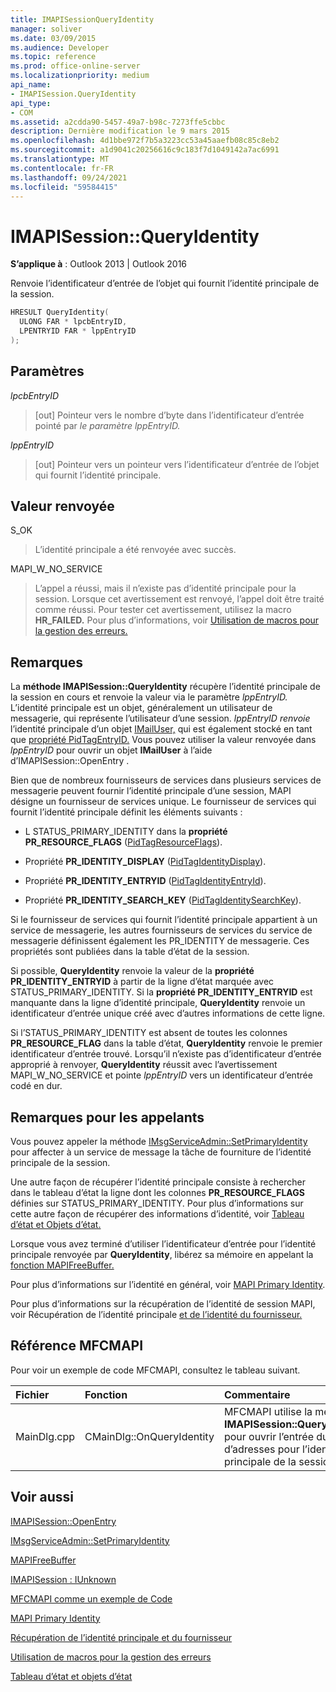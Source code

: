 ```yaml
---
title: IMAPISessionQueryIdentity
manager: soliver
ms.date: 03/09/2015
ms.audience: Developer
ms.topic: reference
ms.prod: office-online-server
ms.localizationpriority: medium
api_name:
- IMAPISession.QueryIdentity
api_type:
- COM
ms.assetid: a2cdda90-5457-49a7-b98c-7273ffe5cbbc
description: Dernière modification le 9 mars 2015
ms.openlocfilehash: 4d1bbe972f7b5a3223cc53a45aaefb08c85c8eb2
ms.sourcegitcommit: a1d9041c20256616c9c183f7d1049142a7ac6991
ms.translationtype: MT
ms.contentlocale: fr-FR
ms.lasthandoff: 09/24/2021
ms.locfileid: "59584415"
---
```

# <a name="imapisessionqueryidentity"></a>IMAPISession::QueryIdentity

  
  
**S’applique à** : Outlook 2013 | Outlook 2016 
  
Renvoie l’identificateur d’entrée de l’objet qui fournit l’identité principale de la session.
  
```cpp
HRESULT QueryIdentity(
  ULONG FAR * lpcbEntryID,
  LPENTRYID FAR * lppEntryID
);
```

## <a name="parameters"></a>Paramètres

 _lpcbEntryID_
  
> [out] Pointeur vers le nombre d’byte dans l’identificateur d’entrée pointé par _le paramètre lppEntryID._ 
    
 _lppEntryID_
  
> [out] Pointeur vers un pointeur vers l’identificateur d’entrée de l’objet qui fournit l’identité principale.
    
## <a name="return-value"></a>Valeur renvoyée

S_OK 
  
> L’identité principale a été renvoyée avec succès.
    
MAPI_W_NO_SERVICE 
  
> L’appel a réussi, mais il n’existe pas d’identité principale pour la session. Lorsque cet avertissement est renvoyé, l’appel doit être traité comme réussi. Pour tester cet avertissement, utilisez la macro **HR_FAILED.** Pour plus d’informations, voir [Utilisation de macros pour la gestion des erreurs.](using-macros-for-error-handling.md)
    
## <a name="remarks"></a>Remarques

La **méthode IMAPISession::QueryIdentity** récupère l’identité principale de la session en cours et renvoie la valeur via le paramètre _lppEntryID._ L’identité principale est un objet, généralement un utilisateur de messagerie, qui représente l’utilisateur d’une session.  _lppEntryID renvoie_ l’identité principale d’un objet [IMailUser,](imailuserimapiprop.md) qui est également stocké en tant que [propriété PidTagEntryID.](pidtagentryid-canonical-property.md) Vous pouvez utiliser la valeur renvoyée dans _lppEntryID_ pour ouvrir un objet **IMailUser** à l’aide d’IMAPISession::OpenEntry . [](imapisession-openentry.md)
  
Bien que de nombreux fournisseurs de services dans plusieurs services de messagerie peuvent fournir l’identité principale d’une session, MAPI désigne un fournisseur de services unique. Le fournisseur de services qui fournit l’identité principale définit les éléments suivants :
  
- L STATUS_PRIMARY_IDENTITY dans la **propriété PR_RESOURCE_FLAGS** ([PidTagResourceFlags](pidtagresourceflags-canonical-property.md)).
    
- Propriété **PR_IDENTITY_DISPLAY** ([PidTagIdentityDisplay](pidtagidentitydisplay-canonical-property.md)).
    
- Propriété **PR_IDENTITY_ENTRYID** ([PidTagIdentityEntryId](pidtagidentityentryid-canonical-property.md)).
    
- Propriété **PR_IDENTITY_SEARCH_KEY** ([PidTagIdentitySearchKey](pidtagidentitysearchkey-canonical-property.md)).
    
Si le fournisseur de services qui fournit l’identité principale appartient à un service de messagerie, les autres fournisseurs de services du service de messagerie définissent également les PR_IDENTITY de messagerie. Ces propriétés sont publiées dans la table d’état de la session. 
  
Si possible, **QueryIdentity** renvoie la valeur de la **propriété PR_IDENTITY_ENTRYID** à partir de la ligne d’état marquée avec STATUS_PRIMARY_IDENTITY. Si la **propriété PR_IDENTITY_ENTRYID** est manquante dans la ligne d’identité principale, **QueryIdentity** renvoie un identificateur d’entrée unique créé avec d’autres informations de cette ligne. 
  
Si l’STATUS_PRIMARY_IDENTITY est absent de toutes les colonnes **PR_RESOURCE_FLAG** dans la table d’état, **QueryIdentity** renvoie le premier identificateur d’entrée trouvé. Lorsqu’il n’existe pas d’identificateur d’entrée approprié à renvoyer, **QueryIdentity** réussit avec l’avertissement MAPI_W_NO_SERVICE et pointe  _lppEntryID_ vers un identificateur d’entrée codé en dur. 
  
## <a name="notes-to-callers"></a>Remarques pour les appelants

Vous pouvez appeler la méthode [IMsgServiceAdmin::SetPrimaryIdentity](imsgserviceadmin-setprimaryidentity.md) pour affecter à un service de message la tâche de fourniture de l’identité principale de la session. 
  
Une autre façon de récupérer l’identité principale consiste à rechercher dans le tableau d’état la ligne dont les colonnes **PR_RESOURCE_FLAGS** définies sur STATUS_PRIMARY_IDENTITY. Pour plus d’informations sur cette autre façon de récupérer des informations d’identité, voir [Tableau d’état et Objets d’état.](status-table-and-status-objects.md)
  
Lorsque vous avez terminé d’utiliser l’identificateur d’entrée pour l’identité principale renvoyée par **QueryIdentity**, libérez sa mémoire en appelant la [fonction MAPIFreeBuffer.](mapifreebuffer.md) 
  
Pour plus d’informations sur l’identité en général, voir [MAPI Primary Identity](mapi-primary-identity.md). 
  
Pour plus d’informations sur la récupération de l’identité de session MAPI, voir Récupération de l’identité principale [et de l’identité du fournisseur.](retrieving-primary-and-provider-identity.md) 
  
## <a name="mfcmapi-reference"></a>Référence MFCMAPI

Pour voir un exemple de code MFCMAPI, consultez le tableau suivant.
  
|**Fichier**|**Fonction**|**Commentaire**|
|:-----|:-----|:-----|
|MainDlg.cpp  <br/> |CMainDlg::OnQueryIdentity  <br/> |MFCMAPI utilise la méthode **IMAPISession::QueryIdentity** pour ouvrir l’entrée du carnet d’adresses pour l’identité principale de la session.  <br/> |
   
## <a name="see-also"></a>Voir aussi



[IMAPISession::OpenEntry](imapisession-openentry.md)
  
[IMsgServiceAdmin::SetPrimaryIdentity](imsgserviceadmin-setprimaryidentity.md)
  
[MAPIFreeBuffer](mapifreebuffer.md)
  
[IMAPISession : IUnknown](imapisessioniunknown.md)


[MFCMAPI comme un exemple de Code](mfcmapi-as-a-code-sample.md)
  
[MAPI Primary Identity](mapi-primary-identity.md)
  
[Récupération de l’identité principale et du fournisseur](retrieving-primary-and-provider-identity.md)
  
[Utilisation de macros pour la gestion des erreurs](using-macros-for-error-handling.md)
  
[Tableau d’état et objets d’état](status-table-and-status-objects.md)

